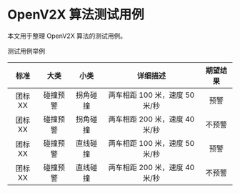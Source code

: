 # OpenV2X 算法测试用例

本文用于整理 OpenV2X 算法的测试用例。

测试用例举例

|  标准   |  大类  |  小类  |         详细描述         | 期望结果 |
| :---: | :--: | :--: | :------------------: | :--: |
| 团标 XX | 碰撞预警 | 拐角碰撞 | 两车相距 100 米，速度 50 米/秒 |  预警  |
| 团标 XX | 碰撞预警 | 拐角碰撞 | 两车相距 200 米，速度 40 米/秒 | 不预警  |
| 团标 XX | 碰撞预警 | 直线碰撞 | 两车相距 100 米，速度 50 米/秒 |  预警  |
| 团标 XX | 碰撞预警 | 直线碰撞 | 两车相距 200 米，速度 40 米/秒 | 不预警  |
